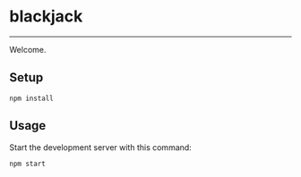 # blackjack
---

Welcome.

Setup
---
```
npm install
```

Usage
---

Start the development server with this command:

```
npm start
```
